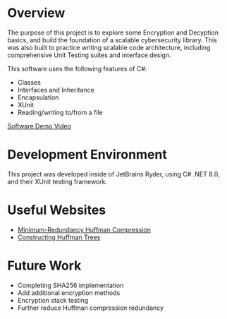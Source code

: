 # Overview

The purpose of this project is to explore some Encryption and Decyption basics, and build the foundation of a scalable cybersecurity library. This was also built to practice writing scalable code architecture, including comprehensive Unit Testing suites and interface design.

This software uses the following features of C#:
- Classes
- Interfaces and Inheritance
- Encapsulation
- XUnit
- Reading/writing to/from a file

[Software Demo Video](http://youtube.link.goes.here)

# Development Environment

This project was developed inside of JetBrains Ryder, using C# .NET 8.0, and their XUnit testing framework.

# Useful Websites

- [Minimum-Redundancy Huffman Compression](https://compression.ru/download/articles/huff/huffman_1952_minimum-redundancy-codes.pdf)
- [Constructing Huffman Trees](https://webspace.science.uu.nl/~leeuw112/huffman.pdf)

# Future Work

- Completing SHA256 implementation
- Add additional encryption methods
- Encryption stack testing
- Further reduce Huffman compression redundancy